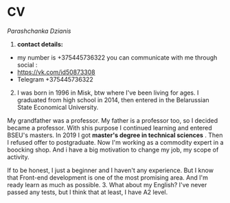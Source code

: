 # CV
*Parashchanka Dzianis*
1. __contact details:__
- my number is +375445736322 
 you can communicate with me through social :
- https://vk.com/id50873308
- Telegram  +375445736322

2. I was born in 1996 in Misk, btw where I've been living for ages. I graduated from high school in 2014, then entered in the Belarussian State Economical University.  

My grandfather was a professor. My father is a professor too, so I decided became a professor. With shis purpose I continued learning and entered BSEU's masters. In 2019 I got **master's degree in technical sciences** . Then I  refused offer to postgraduate. 
Now I'm working as a commodity expert in a boocking shop. And i have a big motivation to change my job, my scope of activity.

If to be honest, I just a beginner and I haven't any experience. But I know that Front-end  development is one of the most promising area. And I'm ready learn as much as possible.
3. What about my English? I've never passed any tests, but I think that at least, I have A2 level.

